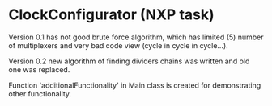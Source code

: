 # ClockConfigurator (NXP task)

Version 0.1 has not good brute force algorithm, which has limited (5) number of multiplexers and very bad code view (cycle in cycle in cycle...). 

Version 0.2 new algorithm of finding dividers chains was written and old one was replaced.

Function 'additionalFunctionality' in Main class is created for demonstrating other functionality. 